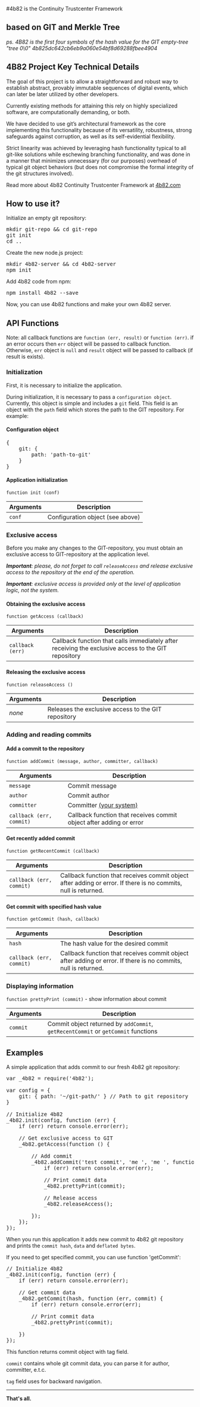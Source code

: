 #4b82 is the Continuity Trustcenter Framework
## based on GIT and Merkle Tree

*ps. 4B82 is the first four symbols of the hash value for the GIT empty-tree "tree 0\0" 4b825dc642cb6eb9a060e54bf8d69288fbee4904*

## 4B82 Project Key Technical Details

The goal of this project is to allow a straightforward and robust way to establish abstract, provably immutable sequences of digital events, which can later be later utilized by other developers.

Currently existing methods for attaining this rely on highly specialized software, are computationally demanding, or both.

We have decided to use git’s architectural framework as the core implementing this functionality because of its versatility, robustness, strong safeguards against corruption, as well as its self-evidential flexibility.

Strict linearity was achieved by leveraging hash functionality typical to all git-like solutions while eschewing branching functionality, and was done in a manner that minimizes unnecessary (for our purposes) overhead of typical git object behaviors (but does not compromise the formal integrity of the git structures involved).

Read more about 4b82 Continuity Trustcenter Framework at [4b82.com](http://4b82.com/#/details)

## How to use it?

Initialize an empty git repository:

<pre>mkdir git-repo && cd git-repo
git init
cd ..
</pre>

Create the new node.js project:

<pre>mkdir 4b82-server && cd 4b82-server
npm init
</pre>

Add 4b82 code from npm:

<pre>npm install 4b82 --save
</pre>

Now, you can use 4b82 functions and make your own 4b82 server.

## API Functions

Note: all callback functions are `function (err, result)` or `function (err)`. if an error occurs then `err` object will be passed to callback function. Otherwise, `err` object is `null` and `result` object will be passed to callback (if result is exists).

### Initialization

First, it is necessary to initialize the application.

During initialization, it is necessary to pass a `configuration object`. Currently, this object is simple and includes a `git` field. This field is an object with the `path` field which stores the path to the GIT repository. For example:

#### Configuration object

<pre>{
	git: {
		path: 'path-to-git'
	}
}
</pre>

#### Application initialization

`function init (conf)`

| Arguments | Description                      |
| --- | --- |
| `conf`    | Configuration object (see above) |

### Exclusive access

Before you make any changes to the GIT-repository, you must obtain an exclusive access to GIT-repository at the application level.

***Important**: please, do not forget to call `releaseAccess` and release exclusive access to the repository at the end of the operation.*

***Important**: exclusive access is provided only at the level of application logic, not the system.*

#### Obtaining the exclusive access

`function getAccess (callback)`

| Arguments | Description |
| --- | --- |
| `callback (err)` | Callback function that calls immediately after receiving the exclusive access to the GIT repository |

#### Releasing the exclusive access

`function releaseAccess ()`

| Arguments | Description |
| --- | --- |
| *none* | Releases the exclusive access to the GIT repository |

### Adding and reading commits

#### Add a commit to the repository

`function addCommit (message, author, committer, callback)`

| Arguments | Description |
| --- | --- |
| `message` | Commit message |
| `author`  | Commit author |
| `committer` | Committer [(your system)](http://stackoverflow.com/questions/18750808/difference-between-author-and-committer-in-git) |
| `callback (err, commit)` | Callback function that receives commit object after adding or error |

#### Get recently added commit

`function getRecentCommit (callback)`

| Arguments | Description |
| --- | --- |
| `callback (err, commit)` | Callback function that receives commit object after adding or error. If there is no commits, null is returned. |

#### Get commit with specified hash value

`function getCommit (hash, callback)`

| Arguments | Description |
| --- | --- |
| `hash` | The hash value for the desired commit |
| `callback (err, commit)` | Callback function that receives commit object after adding or error. If there is no commits, null is returned. |

### Displaying information

`function prettyPrint (commit)` - show information about commit

| Arguments | Description |
| --- | --- |
| `commit`  | Commit object returned by `addCommit`, `getRecentCommit` or `getCommit` functions |

## Examples

A simple application that adds commit to our fresh 4b82 git repository:

<pre>var _4b82 = require('4b82');

var config = {
	git: { path: '~/git-path/' } // Path to git repository
}

// Initialize 4b82
_4b82.init(config, function (err) {
	if (err) return console.error(err);

	// Get exclusive access to GIT
	_4b82.getAccess(function () {

		// Add commit
		_4b82.addCommit('test commit', 'me <me@localhost>', 'me <me@localhost>', function (err, commit) {
			if (err) return console.error(err);

			// Print commit data
			_4b82.prettyPrint(commit);

			// Release access
			_4b82.releaseAccess();

		});
	});
});
</pre>

When you run this application it adds new commit to 4b82 git repository and prints the `commit hash`, `data` and `deflated bytes`.

If you need to get specified commit, you can use function 'getCommit':

<pre>// Initialize 4b82
_4b82.init(config, function (err) {
	if (err) return console.error(err);

	// Get commit data
	_4b82.getCommit(hash, function (err, commit) {
		if (err) return console.error(err);

		// Print commit data
		_4b82.prettyPrint(commit);

	})
});
</pre>

This function returns commit object with tag field.

`commit` contains whole git commit data, you can parse it for author, committer, e.t.c.

`tag` field uses for backward navigation.

---

**That's all.**
